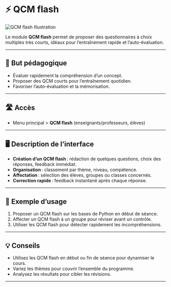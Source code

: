 # ⚡ QCM flash

![QCM flash Illustration](https://images.unsplash.com/photo-1503676382389-4809596d5290?auto=format&fit=crop&w=800&q=80)

Le module **QCM flash** permet de proposer des questionnaires à choix multiples très courts, idéaux pour l’entraînement rapide et l’auto-évaluation.

---

## 🎯 But pédagogique

- Évaluer rapidement la compréhension d’un concept.
- Proposer des QCM courts pour l’entraînement quotidien.
- Favoriser l’auto-évaluation et la mémorisation.

---

## 🛣️ Accès

- Menu principal > **QCM flash** (enseignants/professeurs, élèves)

---

## 🖥️ Description de l’interface

- **Création d’un QCM flash** : rédaction de quelques questions, choix des réponses, feedback immédiat.
- **Organisation** : classement par thème, niveau, compétence.
- **Affectation** : sélection des élèves, groupes ou classes concernés.
- **Correction rapide** : feedback instantané après chaque réponse.

---

## 📝 Exemple d’usage

1. Proposer un QCM flash sur les bases de Python en début de séance.
2. Affecter un QCM flash à un groupe pour réviser avant un contrôle.
3. Utiliser les QCM flash pour détecter rapidement les incompréhensions.

---

## 💡 Conseils

- Utilisez les QCM flash en début ou fin de séance pour dynamiser le cours.
- Variez les thèmes pour couvrir l’ensemble du programme.
- Analysez les résultats pour cibler les révisions.

---
